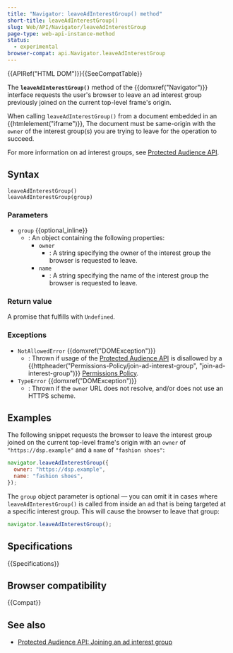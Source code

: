 ```yaml
---
title: "Navigator: leaveAdInterestGroup() method"
short-title: leaveAdInterestGroup()
slug: Web/API/Navigator/leaveAdInterestGroup
page-type: web-api-instance-method
status:
  - experimental
browser-compat: api.Navigator.leaveAdInterestGroup
---
```


{{APIRef("HTML DOM")}}{{SeeCompatTable}}

The **`leaveAdInterestGroup()`** method of the {{domxref("Navigator")}} interface requests the user's browser to leave an ad interest group previously joined on the current top-level frame's origin.

When calling `leaveAdInterestGroup()` from a document embedded in an {{htmlelement("iframe")}}, The document must be same-origin with the `owner` of the interest group(s) you are trying to leave for the operation to succeed.

For more information on ad interest groups, see [Protected Audience API](/en-US/docs/Web/API/Protected_Audience_API).

## Syntax

```js-nolint
leaveAdInterestGroup()
leaveAdInterestGroup(group)
```

### Parameters

- `group` {{optional_inline}}
  - : An object containing the following properties:
    - `owner`
      - : A string specifying the owner of the interest group the browser is requested to leave.
    - `name`
      - : A string specifying the name of the interest group the browser is requested to leave.

### Return value

A promise that fulfills with `Undefined`.

### Exceptions

- `NotAllowedError` {{domxref("DOMException")}}
  - : Thrown if usage of the [Protected Audience API](/en-US/docs/Web/API/Protected_Audience_API) is disallowed by a {{httpheader("Permissions-Policy/join-ad-interest-group", "join-ad-interest-group")}} [Permissions Policy](/en-US/docs/Web/HTTP/Permissions_Policy).
- `TypeError` {{domxref("DOMException")}}
  - : Thrown if the `owner` URL does not resolve, and/or does not use an HTTPS scheme.

## Examples

The following snippet requests the browser to leave the interest group joined on the current top-level frame's origin with an `owner` of `"https://dsp.example"` and a `name` of `"fashion shoes"`:

```js
navigator.leaveAdInterestGroup({
  owner: "https://dsp.example",
  name: "fashion shoes",
});
```

The `group` object parameter is optional — you can omit it in cases where `leaveAdInterestGroup()` is called from inside an ad that is being targeted at a specific interest group. This will cause the browser to leave that group:

```js
navigator.leaveAdInterestGroup();
```

## Specifications

{{Specifications}}

## Browser compatibility

{{Compat}}

## See also

- [Protected Audience API: Joining an ad interest group](/en-US/docs/Web/API/Protected_Audience_API/Join_ad_interest_group)
